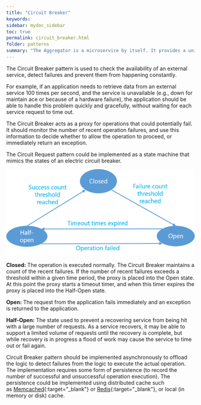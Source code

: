 ```yaml
---
title: "Circuit Breaker"
keywords: 
sidebar: mydoc_sidebar
toc: true
permalink: circuit_breaker.html
folder: patterns
summary: "The Aggregator is a microservice by itself. It provides a unified API to a client obtain data from various microservices. Unlike the API Gateway pattern, the Aggregator is usually not be an entry point to the system."
---
```


The Circuit Breaker pattern is used to check the availability of an external service, detect failures and prevent them from happening constantly. 

For example, if an application needs to retrieve data from an external service 100 times per second, and the service is unavailable (e.g., down for maintain ace or because of a hardware failure), the application should be able to handle this problem quickly and gracefully, without waiting for each service request to time out.

The Circuit Breaker acts as a proxy for operations that could potentially fail. It should monitor the number of recent operation failures, and use this information to decide whether to allow the operation to proceed, or immediately return an exception.

The Circuit Request pattern could be implemented as a state machine that mimics the states of an electric circuit breaker.

![](media/circuit_breaker001.png)

**Closed:** The operation is executed normally. The Circuit Breaker maintains a count of the recent failures. If the number of recent failures exceeds a threshold within a given time period, the proxy is placed into the Open state. At this point the proxy starts a timeout timer, and when this timer expires the proxy is placed into the Half-Open state.

**Open:** The request from the application fails immediately and an exception is returned to the application.

**Half-Open:** The state used to prevent a recovering service from being hit with a large number of requests. As a service recovers, it may be able to support a limited volume of requests until the recovery is complete, but while recovery is in progress a flood of work may cause the service to time out or fail again.

Circuit Breaker pattern should be implemented asynchronously to offload the logic to detect failures from the logic to execute the actual operation. The implementation requires some form of persistence (to record the number of successful and unsuccessful operation execution). The persistence could be implemented using distributed cache such as [Memcached](http://memcached.org/){:target="_blank"} or [Redis](http://redis.io/){:target="_blank"}, or local (in memory or disk) cache.
